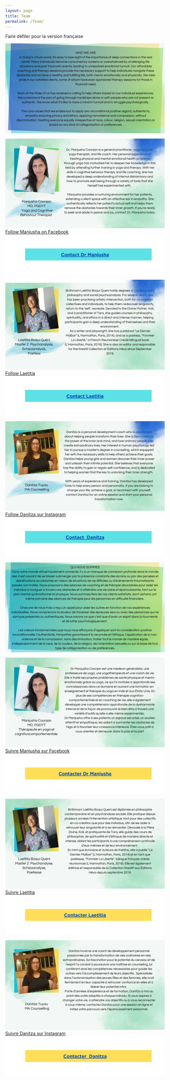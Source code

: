 ```yaml
---
layout: page
title: Team
permalink: /Team/
---
```

Faire défiler pour la version française

![Who we are](/assets/images/introeng.png "Who we are")


![Dr Manjusha Coonjan](/assets/images/manjushaeng.png "Dr Manjusha Coonjan")
[Follow Manjusha on Facebook](https://www.facebook.com/profile.php?id=100033228883018)
<a href="https://tyltonline.github.io/contact/"> ![Click here](/assets/images/manjushaabannereng.png "Click here") </a>


![Laetita Brahmani](/assets/images/leatitiaeng.png "Laetita Brahmani")
[Follow Laetitia](https://zedisyonevaoseanindyin.wordpress.com/home)
<a href="https://tyltonline.github.io/contact/"> ![Click here](/assets/images/laetitiabannereng.png "Click here")</a>

![Danitza Tuyau](/assets/images/danitzaeng.png "Danitza Tuyau")
[Follow Danitza sur Instagram](https://www.instagram.com/helpinghand_mu?utm_source=ig_web_button_share_sheet&igsh=ZDNlZDc0MzIxNw%3D%3D)
<a href="https://tyltonline.github.io/contact/"> ![Click here](/assets/images/danitzabannereng.png "Click here") </a>


![Qui nous sommes](/assets/images/quinoussommes.png "Qui nous sommes")


![Dr Manjusha Coonjan](/assets/images/Manjusha.png "Dr Manjusha Coonjan")
[Suivre Manjusha sur Facebook](https://www.facebook.com/profile.php?id=100033228883018)
<a href="https://tyltonline.github.io/contact/"> ![Click here](/assets/images/ManjushaBanner.png "Click here") </a>


![Laetita Brahmani](/assets/images/Laetitia.png "Laetita Brahmani")
[Suivre Laetitia](https://zedisyonevaoseanindyin.wordpress.com/home)
<a href="https://tyltonline.github.io/contact/"> ![Click here](/assets/images/LaetitiaBanner.png "Click here")</a>

![Danitza Tuyau](/assets/images/Danitza.png "Danitza Tuyau")
[Suivre Danitza sur Instagram](https://www.instagram.com/helpinghand_mu?utm_source=ig_web_button_share_sheet&igsh=ZDNlZDc0MzIxNw%3D%3D)
<a href="https://tyltonline.github.io/contact/"> ![Click here](/assets/images/DanitzaBanner.png "Click here") </a>